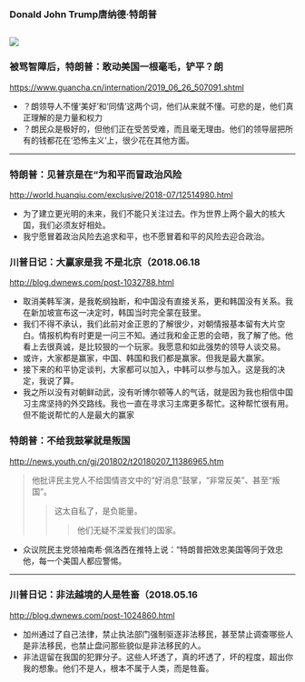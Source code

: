 ### Donald John Trump唐纳德·特朗普
![](http://img.mp.itc.cn/upload/20170604/78c1c7da01364ea08d8cd5313f5f9ae7_th.jpg)
---
### 被骂智障后，特朗普：敢动美国一根毫毛，铲平？朗
https://www.guancha.cn/internation/2019_06_26_507091.shtml
- ？朗领导人不懂‘美好’和‘同情’这两个词，他们从来就不懂。可悲的是，他们真正理解的是力量和权力
- ？朗民众是极好的，但他们正在受苦受难，而且毫无理由。他们的领导层把所有的钱都花在‘恐怖主义’上，很少花在其他方面。
---
### 特朗普：见普京是在“为和平而冒政治风险
http://world.huanqiu.com/exclusive/2018-07/12514980.html
- 为了建立更光明的未来，我们不能只关注过去。作为世界上两个最大的核大国，我们必须友好相处。
- 我宁愿冒着政治风险去追求和平，也不愿冒着和平的风险去迎合政治。
### 川普日记：大赢家是我 不是北京（2018.06.18
http://blog.dwnews.com/post-1032788.html
- 取消美韩军演，是我乾纲独断，和中国没有直接关系，更和韩国没有关系。我在新加坡宣布这一决定时，韩国当时完全蒙在鼓里。
- 我们不得不承认，我们此前对金正恩的了解很少，对朝情报基本留有大片空白。情报机构有时更是一问三不知。通过我和金正恩的会晤，我了解了他。他看上去很真诚，是比较狠的一个玩家。我愿意和如此强势的领导人谈交易。
- 或许，大家都是赢家，中国、韩国和我们都是赢家。但我是最大赢家。
- 接下来的和平协定谈判，大家都可以加入，中韩可以参与加入。这是我的决定，我说了算。
- 我之所以没有对朝鲜动武，没有听博尔顿等人的气话，就是因为我也相信中国习主席坚持的外交路线。我也一直在寻求习主席更多帮忙。这种帮忙很有用。但不能说帮忙的人是最大的赢家
### 特朗普：不给我鼓掌就是叛国
http://news.youth.cn/gj/201802/t20180207_11386965.htm
>他批评民主党人不给国情咨文中的“好消息”鼓掌，“非常反美”、甚至“叛国”。
>>这太自私了，是负能量。
>>>他们无疑不深爱我们的国家。
- 众议院民主党领袖南希·佩洛西在推特上说：“特朗普把效忠美国等同于效忠他，每一个美国人都应警惕。
---
### 川普日记：非法越境的人是牲畜（2018.05.16
http://blog.dwnews.com/post-1024860.html
- 加州通过了自己法律，禁止执法部门强制驱逐非法移民，甚至禁止调查哪些人是非法移民，也禁止盘问那些貌似是非法移民的人。
- 非法逗留在我国的犯罪分子。这些人坏透了，真的坏透了，坏的程度，超出你我的想象。他们不是人，根本不属于人类，而是牲畜。